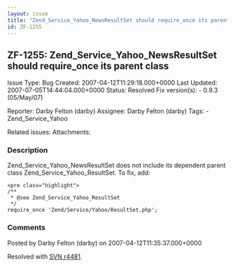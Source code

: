 ```yaml
---
layout: issue
title: "Zend_Service_Yahoo_NewsResultSet should require_once its parent class"
id: ZF-1255
---
```


ZF-1255: Zend\_Service\_Yahoo\_NewsResultSet should require\_once its parent class
----------------------------------------------------------------------------------

 Issue Type: Bug Created: 2007-04-12T11:29:18.000+0000 Last Updated: 2007-07-05T14:44:04.000+0000 Status: Resolved Fix version(s): - 0.9.3 (05/May/07)
 
 Reporter:  Darby Felton (darby)  Assignee:  Darby Felton (darby)  Tags: - Zend\_Service\_Yahoo
 
 Related issues: 
 Attachments: 
### Description

Zend\_Service\_Yahoo\_NewsResultSet does not include its dependent parent class Zend\_Service\_Yahoo\_ResultSet. To fix, add:

 
    <pre class="highlight">
    /**
     * @see Zend_Service_Yahoo_ResultSet
     */
    require_once 'Zend/Service/Yahoo/ResultSet.php';


 

 

### Comments

Posted by Darby Felton (darby) on 2007-04-12T11:35:37.000+0000

Resolved with [SVN r4481](http://framework.zend.com/fisheye/changelog/Zend_Framework/?cs=4481).

 

 